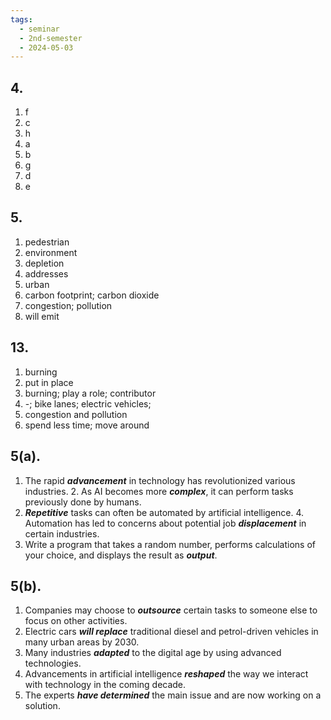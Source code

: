 ```yaml
---
tags:
  - seminar
  - 2nd-semester
  - 2024-05-03
---
```


## 4.

1) f
2) c
3) h
4) a
5) b
6) g
7) d
8) e

## 5.

1. pedestrian
2. environment
3. depletion
4. addresses
5. urban
6. carbon footprint; carbon dioxide
7. congestion; pollution
8. will emit

## 13.

1. burning
2. put in place
3. burning; play a role; contributor
4. -; bike lanes; electric vehicles;
5. congestion and pollution
6. spend less time; move around

## 5(a).
1. The rapid ***advancement*** in technology has revolutionized various industries. 2. As AI becomes more ***complex***, it can perform tasks previously done by humans.
3. ***Repetitive*** tasks can often be automated by artificial intelligence. 4. Automation has led to concerns about potential job ***displacement*** in certain industries.
5. Write a program that takes a random number, performs calculations of your choice, and displays the result as ***output***.

## 5(b).

1. Companies may choose to ***outsource*** certain tasks to someone else to focus on other activities.
2. Electric cars ***will replace*** traditional diesel and petrol-driven vehicles in many urban areas by 2030.
3. Many industries ***adapted*** to the digital age by using advanced technologies.
4. Advancements in artificial intelligence ***reshaped*** the way we interact with technology in the coming decade.
5. The experts ***have determined*** the main issue and are now working on a solution.